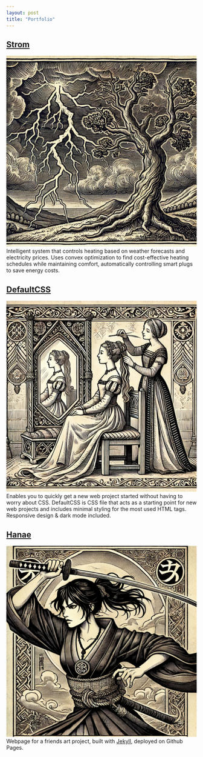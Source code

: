 ```yaml
---
layout: post
title: "Portfolio"
---
```

## [Strom](https://github.com/Bloodwing1/Strom)
[![Drawn image of a lighning bolt](assets/images/strom.webp)](https://github.com/Bloodwing1/Strom)
Intelligent system that controls heating based on weather forecasts and electricity prices. Uses convex optimization to find cost-effective heating schedules while maintaining comfort, automatically controlling smart plugs to save energy costs.

## [DefaultCSS](https://github.com/janbsc4/defaultCSS)
[![drawn image of a woman styling herself in the mirror](assets/images/defaultCSS.webp)](https://github.com/janbsc4/defaultCSS)
Enables you to quickly get a new web project started without having to worry about CSS. DefaultCSS is CSS file that acts as a starting point for new web projects and includes minimal styling for the most used HTML tags. Responsive design & dark mode included.

## [Hanae](https://github.com/NuriaHB/hanae-y-la-reliquia-del-dragon)
[![drawn image of a woman warrior with a katana](assets/images/hanae.webp)](https://github.com/NuriaHB/hanae-y-la-reliquia-del-dragon)
Webpage for a friends art project, built with [Jekyll](https://jekyllrb.com), deployed on Github Pages.